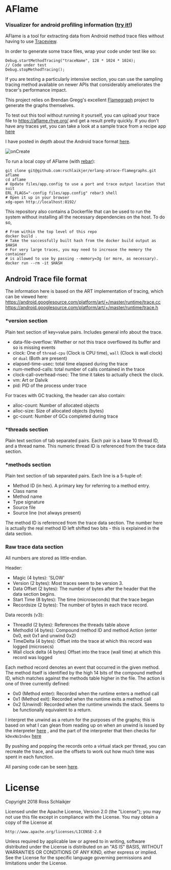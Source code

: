 # AFlame
### Visualizer for android profiling information ([try it!](https://aflame.rhye.org/))


AFlame is a tool for extracting data from Android method trace files without
having to use
[Traceview](https://developer.android.com/studio/profile/traceview.html).

In order to generate some trace files, wrap your code under test like so:

    Debug.startMethodTracing("traceName", 128 * 1024 * 1024);
    // Code under test
    Debug.stopMethodTracing();

If you are testing a particularly intensive section, you can use the sampling
tracing method available on newer APIs that considerably ameliorates the
tracer's performance impact.

This project relies on Brendan Gregg's excellent [Flamegraph](https://github.com/brendangregg/FlameGraph)
project to generate the graphs themselves.

To test out this tool without running it yourself, you can upload your trace
file to https://aflame.rhye.org/ and get a result pretty quickly. If you don't
have any traces yet, you can take a look at a sample trace from a recipe app
[here](https://aflame.rhye.org/trace/612054F4E2322B45066E3A882ABD51FB)

I have posted in depth about the Android trace format
[here](https://blog.rhye.org/post/android-profiling-flamegraphs/).

![onCreate](/main.png?raw=true "Main thread")

To run a local copy of AFlame (with [rebar](http://www.rebar3.org/)):

    git clone git@github.com:rschlaikjer/erlang-atrace-flamegraphs.git aflame
    cd aflame
    # Update files/app.config to use a port and trace output location that suit
    ERL_FLAGS="-config files/app.config" rebar3 shell
    # Open it up in your browser
    xdg-open http://localhost:8192/

This repository also contains a Dockerfile that can be used to run the system
without installing all the necessary dependencies on the host. To do so,

    # From within the top level of this repo
    docker build .
    # Take the successfully built hash from the docker build output as $HASH
    # For very large traces, you may need to increase the memory the container
    # is allowed to use by passing --memory=3g (or more, as necessary).
    docker run --rm -it $HASH

## Android Trace file format
The information here is based on the ART implementation of tracing, which can be viewed here:
https://android.googlesource.com/platform/art/+/master/runtime/trace.cc
https://android.googlesource.com/platform/art/+/master/runtime/trace.h

### *version section
Plain text section of key=value pairs. Includes general info about the trace.

- data-file-overflow: Whether or not this trace overflowed its buffer and so is missing events
- clock: One of `thread-cpu` (Clock is CPU time), `wall` (Clock is wall clock) or `dual` (Both are present)
- elapsed-time-usec: total time elapsed during the trace
- num-method-calls: total number of calls contained in the trace
- clock-call-overhead-nsec: The time it takes to actually check the clock.
- vm: Art or Dalvik
- pid: PID of the process under trace

For traces with GC tracking, the header can also contain:
- alloc-count: Number of allocated objects
- alloc-size: Size of allocated objects (bytes)
- gc-count: Number of GCs completed during trace

### *threads section
Plain text section of tab separated pairs.
Each pair is a base 10 thread ID, and a thread name.
This numeric thread ID is referenced from the trace data section.

### *methods section
Plain text section of tab separated pairs.
Each line is a 5-tuple of:
- Method ID (in hex). A primary key for referring to a method entry.
- Class name
- Method name
- Type signature
- Source file
- Source line (not always present)

The method ID is referenced from the trace data section.
The number here is actually the real method ID left shifted two bits - this is
explained in the data section.

### Raw trace data section
All numbers are stored as little-endian.

Header:
- Magic (4 bytes): 'SLOW'
- Version (2 bytes): Most traces seem to be version 3.
- Data Offset (2 bytes): The number of bytes after the header that the data section begins.
- Start Time (8 bytes): The time (microseconds) that the trace began
- Recordsize (2 bytes): The number of bytes in each trace record.

Data records (v3):
- ThreadId (2 bytes): References the threads table above
- MethodId (4 bytes): Compound method ID and method Action (enter 0x0, exit 0x1 and unwind 0x2)
- TimeDelta (4 bytes): Offset into the trace at which this record was logged (microsecs)
- Wall clock delta (4 bytes) Offset into the trace (wall time) at which this record was logged

Each method record denotes an event that occurred in the given method. The
method itself is identified by the high 14 bits of the compound method ID,
which matches against the methods table higher in the file. The action is one
of three currently defined:
- 0x0 (Method enter): Recorded when the runtime enters a method call
- 0x1 (Method exit): Recorded when the runtime exits a method call
- 0x2 (Unwind): Recorded when the runtime unwinds the stack. Seems to be
                functionally equivalent to a return.

I interpret the unwind as a return for the purposes of the graphs; this is
based on what I can glean from reading up on when an unwind is issued by the
interpreter
[here](https://android.googlesource.com/platform/art/+/master/runtime/interpreter/interpreter_common.cc#399)
, and the part of the interpreter that then checks for `kDexNoIndex`
[here](https://android.googlesource.com/platform/art/+/master/runtime/interpreter/interpreter.cc#315)

By pushing and popping the records onto a virtual stack per thread, you can recreate the trace, and use the offsets to work
out how much time was spent in each function.

All parsing code can be seen [here](https://github.com/rschlaikjer/erlang-atrace-flamegraphs/blob/master/src/aflame_trace_parser.erl#L259).

# License

Copyright 2018 Ross Schlaikjer

Licensed under the Apache License, Version 2.0 (the "License");
you may not use this file except in compliance with the License.
You may obtain a copy of the License at

    http://www.apache.org/licenses/LICENSE-2.0

Unless required by applicable law or agreed to in writing, software
distributed under the License is distributed on an "AS IS" BASIS,
WITHOUT WARRANTIES OR CONDITIONS OF ANY KIND, either express or implied.
See the License for the specific language governing permissions and
limitations under the License.
